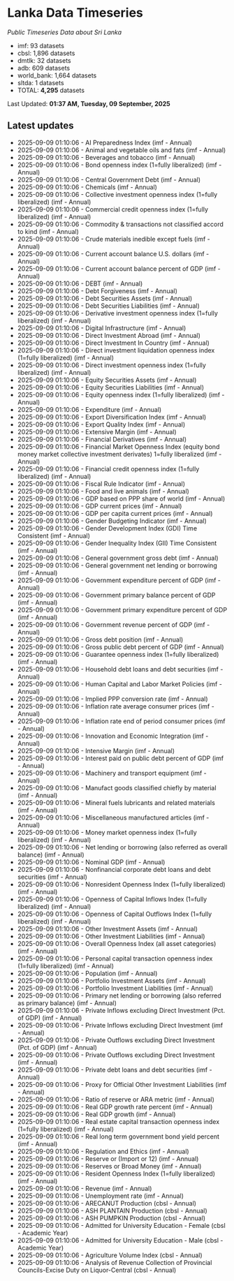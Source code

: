 # Lanka Data Timeseries
*Public Timeseries Data about Sri Lanka*

* imf: 93 datasets
* cbsl: 1,896 datasets
* dmtlk: 32 datasets
* adb: 609 datasets
* world_bank: 1,664 datasets
* sltda: 1 datasets
* TOTAL: **4,295** datasets

Last Updated: **01:37 AM, Tuesday, 09 September, 2025**

## Latest updates

* 2025-09-09 01:10:06 - AI Preparedness Index (imf - Annual)
* 2025-09-09 01:10:06 - Animal and vegetable oils and fats (imf - Annual)
* 2025-09-09 01:10:06 - Beverages and tobacco (imf - Annual)
* 2025-09-09 01:10:06 - Bond openness index (1=fully liberalized) (imf - Annual)
* 2025-09-09 01:10:06 - Central Government Debt (imf - Annual)
* 2025-09-09 01:10:06 - Chemicals (imf - Annual)
* 2025-09-09 01:10:06 - Collective investment openness index (1=fully liberalized) (imf - Annual)
* 2025-09-09 01:10:06 - Commercial credit openness index (1=fully liberalized) (imf - Annual)
* 2025-09-09 01:10:06 - Commodity & transactions not classified accord to kind (imf - Annual)
* 2025-09-09 01:10:06 - Crude materials inedible except fuels (imf - Annual)
* 2025-09-09 01:10:06 - Current account balance U.S. dollars (imf - Annual)
* 2025-09-09 01:10:06 - Current account balance percent of GDP (imf - Annual)
* 2025-09-09 01:10:06 - DEBT (imf - Annual)
* 2025-09-09 01:10:06 - Debt Forgiveness (imf - Annual)
* 2025-09-09 01:10:06 - Debt Securities Assets (imf - Annual)
* 2025-09-09 01:10:06 - Debt Securities Liabilities (imf - Annual)
* 2025-09-09 01:10:06 - Derivative investment openness index (1=fully liberalized) (imf - Annual)
* 2025-09-09 01:10:06 - Digital Infrastructure (imf - Annual)
* 2025-09-09 01:10:06 - Direct Investment Abroad (imf - Annual)
* 2025-09-09 01:10:06 - Direct Investment In Country (imf - Annual)
* 2025-09-09 01:10:06 - Direct investment liquidation openness index (1=fully liberalized) (imf - Annual)
* 2025-09-09 01:10:06 - Direct investment openness index (1=fully liberalized) (imf - Annual)
* 2025-09-09 01:10:06 - Equity Securities Assets (imf - Annual)
* 2025-09-09 01:10:06 - Equity Securities Liabilities (imf - Annual)
* 2025-09-09 01:10:06 - Equity openness index (1=fully liberalized) (imf - Annual)
* 2025-09-09 01:10:06 - Expenditure (imf - Annual)
* 2025-09-09 01:10:06 - Export Diversification Index (imf - Annual)
* 2025-09-09 01:10:06 - Export Quality Index (imf - Annual)
* 2025-09-09 01:10:06 - Extensive Margin (imf - Annual)
* 2025-09-09 01:10:06 - Financial Derivatives (imf - Annual)
* 2025-09-09 01:10:06 - Financial Market Openness Index (equity bond money market collective investment derivates) 1=fully liberalized (imf - Annual)
* 2025-09-09 01:10:06 - Financial credit openness index (1=fully liberalized) (imf - Annual)
* 2025-09-09 01:10:06 - Fiscal Rule Indicator (imf - Annual)
* 2025-09-09 01:10:06 - Food and live animals (imf - Annual)
* 2025-09-09 01:10:06 - GDP based on PPP share of world (imf - Annual)
* 2025-09-09 01:10:06 - GDP current prices (imf - Annual)
* 2025-09-09 01:10:06 - GDP per capita current prices (imf - Annual)
* 2025-09-09 01:10:06 - Gender Budgeting Indicator (imf - Annual)
* 2025-09-09 01:10:06 - Gender Development Index (GDI) Time Consistent (imf - Annual)
* 2025-09-09 01:10:06 - Gender Inequality Index (GII) Time Consistent (imf - Annual)
* 2025-09-09 01:10:06 - General government gross debt (imf - Annual)
* 2025-09-09 01:10:06 - General government net lending or borrowing (imf - Annual)
* 2025-09-09 01:10:06 - Government expenditure percent of GDP (imf - Annual)
* 2025-09-09 01:10:06 - Government primary balance percent of GDP (imf - Annual)
* 2025-09-09 01:10:06 - Government primary expenditure percent of GDP (imf - Annual)
* 2025-09-09 01:10:06 - Government revenue percent of GDP (imf - Annual)
* 2025-09-09 01:10:06 - Gross debt position (imf - Annual)
* 2025-09-09 01:10:06 - Gross public debt percent of GDP (imf - Annual)
* 2025-09-09 01:10:06 - Guarantee openness index (1=fully liberalized) (imf - Annual)
* 2025-09-09 01:10:06 - Household debt loans and debt securities (imf - Annual)
* 2025-09-09 01:10:06 - Human Capital and Labor Market Policies (imf - Annual)
* 2025-09-09 01:10:06 - Implied PPP conversion rate (imf - Annual)
* 2025-09-09 01:10:06 - Inflation rate average consumer prices (imf - Annual)
* 2025-09-09 01:10:06 - Inflation rate end of period consumer prices (imf - Annual)
* 2025-09-09 01:10:06 - Innovation and Economic Integration (imf - Annual)
* 2025-09-09 01:10:06 - Intensive Margin (imf - Annual)
* 2025-09-09 01:10:06 - Interest paid on public debt percent of GDP (imf - Annual)
* 2025-09-09 01:10:06 - Machinery and transport equipment (imf - Annual)
* 2025-09-09 01:10:06 - Manufact goods classified chiefly by material (imf - Annual)
* 2025-09-09 01:10:06 - Mineral fuels lubricants and related materials (imf - Annual)
* 2025-09-09 01:10:06 - Miscellaneous manufactured articles (imf - Annual)
* 2025-09-09 01:10:06 - Money market openness index (1=fully liberalized) (imf - Annual)
* 2025-09-09 01:10:06 - Net lending or borrowing (also referred as overall balance) (imf - Annual)
* 2025-09-09 01:10:06 - Nominal GDP (imf - Annual)
* 2025-09-09 01:10:06 - Nonfinancial corporate debt loans and debt securities (imf - Annual)
* 2025-09-09 01:10:06 - Nonresident Openness Index (1=fully liberalized) (imf - Annual)
* 2025-09-09 01:10:06 - Openness of Capital Inflows Index (1=fully liberalized) (imf - Annual)
* 2025-09-09 01:10:06 - Openness of Capital Outflows Index (1=fully liberalized) (imf - Annual)
* 2025-09-09 01:10:06 - Other Investment Assets (imf - Annual)
* 2025-09-09 01:10:06 - Other Investment Liabilities (imf - Annual)
* 2025-09-09 01:10:06 - Overall Openness Index (all asset categories) (imf - Annual)
* 2025-09-09 01:10:06 - Personal capital transaction openness index (1=fully liberalized) (imf - Annual)
* 2025-09-09 01:10:06 - Population (imf - Annual)
* 2025-09-09 01:10:06 - Portfolio Investment Assets (imf - Annual)
* 2025-09-09 01:10:06 - Portfolio Investment Liabilities (imf - Annual)
* 2025-09-09 01:10:06 - Primary net lending or borrowing (also referred as primary balance) (imf - Annual)
* 2025-09-09 01:10:06 - Private Inflows excluding Direct Investment (Pct. of GDP) (imf - Annual)
* 2025-09-09 01:10:06 - Private Inflows excluding Direct Investment (imf - Annual)
* 2025-09-09 01:10:06 - Private Outflows excluding Direct Investment (Pct. of GDP) (imf - Annual)
* 2025-09-09 01:10:06 - Private Outflows excluding Direct Investment (imf - Annual)
* 2025-09-09 01:10:06 - Private debt loans and debt securities (imf - Annual)
* 2025-09-09 01:10:06 - Proxy for Official Other Investment Liabilities (imf - Annual)
* 2025-09-09 01:10:06 - Ratio of reserve or ARA metric (imf - Annual)
* 2025-09-09 01:10:06 - Real GDP growth rate percent (imf - Annual)
* 2025-09-09 01:10:06 - Real GDP growth (imf - Annual)
* 2025-09-09 01:10:06 - Real estate capital transaction openness index (1=fully liberalized) (imf - Annual)
* 2025-09-09 01:10:06 - Real long term government bond yield percent (imf - Annual)
* 2025-09-09 01:10:06 - Regulation and Ethics (imf - Annual)
* 2025-09-09 01:10:06 - Reserve or (Import or 12) (imf - Annual)
* 2025-09-09 01:10:06 - Reserves or Broad Money (imf - Annual)
* 2025-09-09 01:10:06 - Resident Openness Index (1=fully liberalized) (imf - Annual)
* 2025-09-09 01:10:06 - Revenue (imf - Annual)
* 2025-09-09 01:10:06 - Unemployment rate (imf - Annual)
* 2025-09-09 01:10:06 - ARECANUT Production (cbsl - Annual)
* 2025-09-09 01:10:06 - ASH PLANTAIN Production (cbsl - Annual)
* 2025-09-09 01:10:06 - ASH PUMPKIN Production (cbsl - Annual)
* 2025-09-09 01:10:06 - Admitted for University Education - Female (cbsl - Academic Year)
* 2025-09-09 01:10:06 - Admitted for University Education - Male (cbsl - Academic Year)
* 2025-09-09 01:10:06 - Agriculture Volume Index (cbsl - Annual)
* 2025-09-09 01:10:06 - Analysis of Revenue Collection of Provincial Councils-Excise Duty on Liquor-Central (cbsl - Annual)